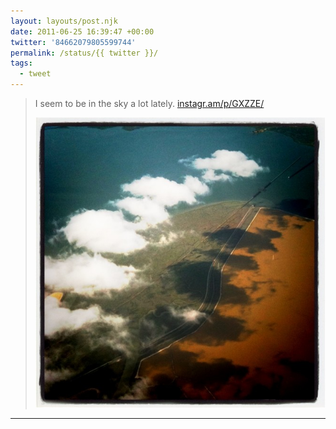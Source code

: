 ```yaml
---
layout: layouts/post.njk
date: 2011-06-25 16:39:47 +00:00
twitter: '84662079805599744'
permalink: /status/{{ twitter }}/
tags: 
  - tweet
---
```


> I seem to be in the sky a lot lately. [instagr.am/p/GXZZE/](http://instagr.am/p/GXZZE/)
> 
> ![clouds casting shadows on the land below](/img/_insta/11184500_1381876015474539_2014136842_n.jpg)

---
